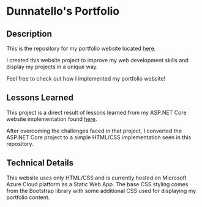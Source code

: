 # Dunnatello's Portfolio
## Description
This is the repository for my portfolio website located [here](https://dunnatello.com/).  

I created this website project to improve my web development skills and display my projects in a unique way.  

Feel free to check out how I implemented my portfolio website!

## Lessons Learned
This project is a direct result of lessons learned from my ASP.NET Core website implementation found [here](https://github.com/Dunnatello/DotNetPortfolioWebsite).  

After overcoming the challenges faced in that project, I converted the ASP.NET Core project to a simple HTML/CSS implementation seen in this repository.

## Technical Details
This website uses only HTML/CSS and is currently hosted on Microsoft Azure Cloud platform as a Static Web App.
The base CSS styling comes from the Bootstrap library with some additional CSS used for displaying my portfolio content.
